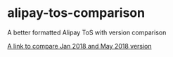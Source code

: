 # alipay-tos-comparison

A better formatted Alipay ToS with version comparison

[A link to compare Jan 2018 and May 2018 version](https://github.com/bitinn/alipay-tos-comparison/commit/14567a4e6767ae535836f73932825a012c9603b0?short_path=943e202)
